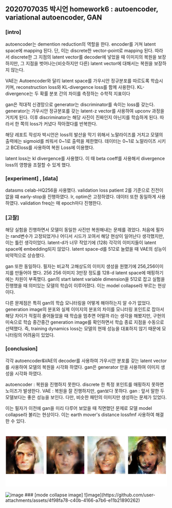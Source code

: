 ## 2020707035 박시언 homework6 : autoencoder, variational autoencoder, GAN

### [intro]
autoencoder는 demention reduction의 역할을 한다. encoder를 거쳐 latent space에 mapping 된다. 단, 이는 discrete한 vector-point로 mapping 된다.
따라서 discrete한 그 지점의 latent vector를 decoder에 넣었을 때 이미지의 복원을 보장하지만, 그 지점을 벗어나는(비슷하지만 다른) latent vector에 대해서는 복원을 보장하지 않는다.

VAE는 Autoencoder와 달리 latent space를 가우시안 정규분포를 따르도록 학습시키며, reconstruction loss와 KL-divergence loss를 함께 사용한다.
KL-divergence는 두 확률 분포 간의 차이를 측정하는 수학적 지표이다

gan은 적대적 신경망으로 generator는 discriminator를 속이는 loss를 갖는다. generator는 가우시안 정규분포를 갖는 latent-z vector를 사용하여 upconv 과정을 거치게 된다.
이후 discriminator는 해당 사진이 진짜인지 아닌지를 학습하게 된다. 따라서 한 쪽의 loss가 커녔다 작아졌다를 반복한다.

해당 레포트 작성자 박시언은 loss의 발산을 막기 위해서 노말라이즈를 거치고 모델의 출력에는 sigmoid를 씌워서 0~1로 출력을 제한했다.
데이터는 0~1로 노말라이즈 시키고 BCEloss를 사용하여 복원 Loss에 이용했다.

latent loss는 kl divergence를 사용했다. 이 때 beta coeff를 사용해서 divergence loss의 영향을 조절할 수 있게 했다.

### [experiment] , [data]
datasms celab-HQ256을 사용했다.
validation loss patient 2를 기준으로 진전이 없을 떄 early-stop을 진행하였다.
lr, optim은 고정하였다. 데이터 또한 동일하게 사용하였다. validation freq는 매 epoch마다 진행한다.

### [고찰]

해당 실험을 진행하면서 모델이 동일한 사진만 복원해내는 문제를 겪었다. 처음에 필자는 rand변수가 고정되었거나 어디서 시드가 꼬여서 해당 현상이 일어난다 생각했지만, 이는 틀린 생각이었다. latent-d가 너무 작았기에 (128)
각각의 이미지들이 latent space에 embedding되지 않았다. latent space-d를 512로 늘렸을 때 VAE의 성능이 비약적으로 상승했다.

gan 또한 동일하다. 필자는 비교적 고해상도의 이미지 생성을 원했기에 256,256이미지를 만들어야 했다.
256 256 이미지 3만장 정도를 128-d latent space에 매핑하기에는 차원이 부족했다.
gan의 start latent variable dimension을 512로 잡고 실험을 진행했을 때 의미있는 모델의 학습이 이루어졌다. 이는 model collapse라 부르는 현상이다.

다른 문제점은 특히 gan의 학습 모니터링을 어떻게 해야하는지 알 수가 없었다. generation image의 분포와 실제 이미지의 분포의 차이를 모니터링 포인트로 잡아서 해당 차이가 적절히 줄어들었을 때 학습을 멈추면 어떨까 라는 생각을 해봤지만,
구현의 미숙으로 학습 중간중간 generation image를 확인하면서 학습 종료 지점을 수동으로 선택했다. 즉, training dynamics loss는 모델의 현재 성능을 대표하지 않기 때문에 모니터링의 어려움이 있었다.

### [conclusion]

각각 autoencoder&VAE의 decoder를 사용하여 가우시안 분포를 갖는 latent vector를 사용하여 모델의 복원을 시각화 하였다.
gan은 generator 만을 사용하여 이미지 생성을 시각화 하였다.

autoencoder : 복원을 진행하지 못한다. discrete 한 특정 포인트를 매핑하지 못하면 노이즈가 발생한다.
VAE : 복원을 잘 진행하지만, gan보다 못하다. 
gan : 앞서 말한 두 모델보다는 좋은 성능을 보인다. 다만, 비슷한 패턴의 이미지만 생성하는 문제가 있었다.

이는 필자가 이전에 gan을 미리 다루어 보았을 때 직면했던 문제로 모델 model collapse라 불리는 현상이다. 이는 earth mover's distance lossfmf 사용하여 해결한 수 있다.


![img_1.png](img_1.png)

<img width="589" alt="image" src="https://github.com/user-attachments/assets/b87d6656-207b-458f-9bce-b0f27d65d1c1">
### [mode collapse image]
![image](https://github.com/user-attachments/assets/4f98fa78-c40b-4166-a7b6-e11b21890262)



